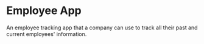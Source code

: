 # Employee App

An employee tracking app that a company can use to track all their past and current employees' information.
